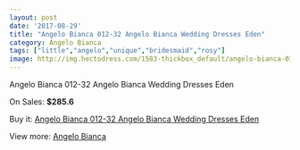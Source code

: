 ```yaml
---
layout: post
date: '2017-08-29'
title: "Angelo Bianca 012-32 Angelo Bianca Wedding Dresses Eden"
category: Angelo Bianca
tags: ["little","angelo","unique","bridesmaid","rosy"]
image: http://img.hectodress.com/1583-thickbox_default/angelo-bianca-012-32-angelo-bianca-wedding-dresses-eden.jpg
---
```

Angelo Bianca 012-32 Angelo Bianca Wedding Dresses Eden

On Sales: **$285.6**
<a href="https://www.hectodress.com/angelo-bianca/958-angelo-bianca-012-32-angelo-bianca-wedding-dresses-eden.html"><amp-img layout="responsive" width="600" height="600" src="//img.hectodress.com/1583-thickbox_default/angelo-bianca-012-32-angelo-bianca-wedding-dresses-eden.jpg" alt="Angelo Bianca 012-32 Angelo Bianca Wedding Dresses Eden 0" /></a>

Buy it: [Angelo Bianca 012-32 Angelo Bianca Wedding Dresses Eden](https://www.hectodress.com/angelo-bianca/958-angelo-bianca-012-32-angelo-bianca-wedding-dresses-eden.html "Angelo Bianca 012-32 Angelo Bianca Wedding Dresses Eden")

View more: [Angelo Bianca](https://www.hectodress.com/14-angelo-bianca "Angelo Bianca")